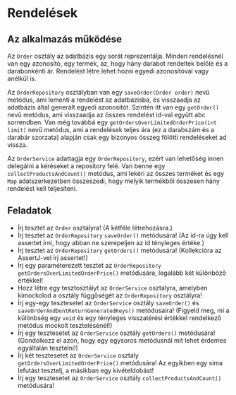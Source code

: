 
# Rendelések

## Az alkalmazás működése

Az `Order` osztály az adatbázis egy sorát reprezentálja. Minden rendelésnél van egy azonosító, egy termék,
az, hogy hány darabot rendeltek belőle és a darabonkénti ár. Rendelést létre lehet hozni egyedi azonosítóval vagy anélkül is.

Az `OrderRepository` osztályban van egy `saveOrder(Order order)` nevű metódus, ami lementi a rendelést az
adatbázisba, és visszaadja az adatbázis által generált egyedi azonosítót.
Szintén itt van egy `getOrder()` nevű metódus, ami visszaadja az összes rendelést id-val együtt abc sorrendben.
Van még továbbá egy `getOrdersOverLimitedOrderPrice(int limit)` nevű metódus, ami a rendelések teljes ára (ez a darabszám
és a darabár szorzata) alapján csak egy bizonyos összeg fölötti rendeléseket ad vissza.

Az `OrderService` adattagja egy `OrderRepository`, ezért van lehetőség innen delegálni a kéréseket a repository felé.
Van benne egy `collectProductsAndCount()` metódus, ami lekéri az összes terméket és egy `Map` adatszerkezetben összeszedi,
hogy melyik termékből összesen hány rendelést kell teljesíteni.

## Feladatok

* Írj tesztet az `Order` osztályra! (A kétféle létrehozásra.)
* Írj tesztet az `OrderRepository` `saveOrder()` metódusára! (Az id-ra úgy kell assertet írni, hogy abban ne szerepeljen az id tényleges értéke.)
* Írj tesztet az `OrderRepository` `getOrders()` metódusára! (Kollekcióra az AssertJ-vel írj assertet!)
* Írj egy paraméterezett tesztet az `OrderRepository` `getOrdersOverLimitedOrderPrice()` metódusára,
  legalább két különböző értékkel!
* Hozz létre egy tesztosztályt az `OrderService` osztályra, amelyben kimockolod a osztály függőségét az `OrderRepository`
  osztályra!
* Írj egy-egy tesztesetet az `OrderService` osztály `saveOrder()` és `saveOrderAndDontReturnGeneratedKeys()` metódusaira!
  (Figyeld meg, mi a különbség egy `void` és egy tényleges visszatérési értékkel rendelkező metódus mockolt tesztelésénél!)
* Írj egy tesztesetet az `OrderService` osztály `getOrders()` metódusára! (Gondolkozz el azon, hogy egy egysoros metódusnál mit lehet érdemes egyáltalán tesztelni!)
* Írj két tesztesetet az `OrderService` osztály `getOrdersOverLimitedOrderPrice()` metódusára! Az egyikben
  egy sima lefutást tesztelj, a másikban egy kivételdobást!
* Írj egy tesztesetet az `OrderService` osztály `collectProductsAndCount()` metódusára!